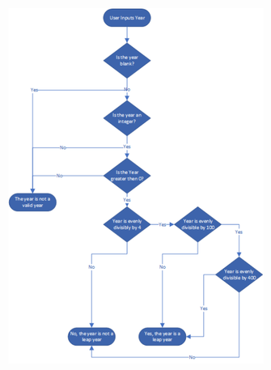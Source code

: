 ![HW1 Flowchart](https://github.com/redfernj-OSU/osu-cs362-homework-3/blob/main/HW%201%20Q4%20Flowchart.png)